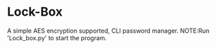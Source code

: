 # Lock-Box
 A simple AES encryption supported, CLI password manager.
NOTE:Run 'Lock_box.py' to start the program.

